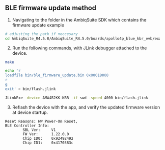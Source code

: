## BLE firmware update method

1. Navigating to the folder in the AmbiqSuite SDK which contains the firmware update example

```bash
# adjusting the path if neccesary
cd AmbiqSuite_R4.5.0/AmbiqSuite_R4.5.0/boards/apollo4p_blue_kbr_evb/examples/ble/ble_firmware_update/gcc
```

2. Run the following commands, with JLink debugger attached to the device.
```bash
make

echo 'r
loadfile bin/ble_firmware_update.bin 0x00018000
r
g
exit' > bin/flash.jlink

JLinkExe -device AMA4B2KK-KBR -if swd -speed 4000 bin/flash.jlink
```

3. Reflash the device with the app, and verify the updated firmware version at device startup.
```
Reset Reasons: HW Power-On Reset, 
BLE Controller Info:
        SBL Ver:     V1
        FW Ver:      1.22.0.0
        Chip ID0:    0x92492492
        Chip ID1:    0x4170383c
```